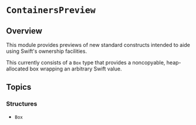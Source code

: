 # ``ContainersPreview``

## Overview

This module provides previews of new standard constructs intended to aide using Swift's ownership facilities.

This currently consists of a ``Box`` type that provides a noncopyable, heap-allocated box wrapping an arbitrary Swift value.

## Topics

### Structures

- ``Box``
